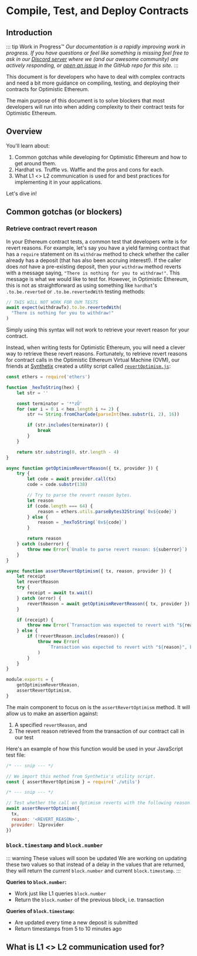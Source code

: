 # Compile, Test, and Deploy Contracts

## Introduction

::: tip Work in Progress™
_Our documentation is a rapidly improving work in progress. If you have questions or feel like something is missing feel free to ask in our [Discord server](https://discord.gg/5TaAXGn2D8) where we (and our awesome community) are actively responding, or [open an issue](https://github.com/ethereum-optimism/community-hub/issues) in the GitHub repo for this site._
:::

This document is for developers who have to deal with complex contracts and need a bit more guidance on compiling, testing, and deploying their contracts for Optimistic Ethereum.

The main purpose of this document is to solve blockers that most developers will run into when adding complexity to their contract tests for Optimistic Ethereum.

## Overview

You'll learn about:

1. Common gotchas while developing for Optimistic Ethereum and how to get around them.
1. Hardhat vs. Truffle vs. Waffle and the pros and cons for each.
1. What L1 <> L2 communication is used for and best practices for implementing it in your applications.

Let's dive in!

## Common gotchas (or blockers)

### Retrieve contract revert reason

In your Ethereum contract tests, a common test that developers write is for revert reasons.
For example, let's say you have a yield farming contract that has a `require` statement on its `withdraw` method to check whether the caller already has a deposit (that has also been accruing interest!).
If the caller does _not_ have a pre-existing deposit, then your `withdraw` method reverts with a message saying, `"There is nothing for you to withdraw!"`.
This message is what we would like to test for.
However, in Optimistic Ethereum, this is not as straightforward as using something like `hardhat`'s `.to.be.reverted` or `.to.be.revertedWith` testing methods:

```js
// THIS WILL NOT WORK FOR OVM TESTS
await expect(withdrawTx).to.be.revertedWith(
  "There is nothing for you to withdraw!"
)
```

Simply using this syntax will not work to retrieve your revert reason for your contract.

Instead, when writing tests for Optimistic Ethereum, you will need a clever way to retrieve these revert reasons.
Fortunately, to retrieve revert reasons for contract calls in the Optimistic Ethereum Virtual Machine (OVM), our friends at [Synthetix](https://www.synthetix.io/) created a utility script called [`revertOptimism.js`](https://github.com/Synthetixio/synthetix/blob/develop/test/optimism/utils/revertOptimism.js):

```js
const ethers = require('ethers')

function _hexToString(hex) {
	let str = ''

	const terminator = '**zÛ'
	for (var i = 0 i < hex.length i += 2) {
		str += String.fromCharCode(parseInt(hex.substr(i, 2), 16))

		if (str.includes(terminator)) {
			break
		}
	}

	return str.substring(0, str.length - 4)
}

async function getOptimismRevertReason({ tx, provider }) {
	try {
		let code = await provider.call(tx)
		code = code.substr(138)

		// Try to parse the revert reason bytes.
		let reason
		if (code.length === 64) {
			reason = ethers.utils.parseBytes32String(`0x${code}`)
		} else {
			reason = _hexToString(`0x${code}`)
		}

		return reason
	} catch (suberror) {
		throw new Error(`Unable to parse revert reason: ${suberror}`)
	}
}

async function assertRevertOptimism({ tx, reason, provider }) {
	let receipt
	let revertReason
	try {
		receipt = await tx.wait()
	} catch (error) {
		revertReason = await getOptimismRevertReason({ tx, provider })
	}

	if (receipt) {
		throw new Error(`Transaction was expected to revert with "${reason}", but it did not revert.`)
	} else {
		if (!revertReason.includes(reason)) {
			throw new Error(
				`Transaction was expected to revert with "${reason}", but it reverted with "${revertReason}" instead.`
			)
		}
	}
}

module.exports = {
	getOptimismRevertReason,
	assertRevertOptimism,
}
```

The main component to focus on is the `assertRevertOptimism` method.
It will allow us to make an assertion against:
1. A specified `revertReason`, and
2. The revert reason retrieved from the transaction of our contract call in our test

Here's an example of how this function would be used in your JavaScript test file:
```js
/* --- snip --- */

// We import this method from Synthetix's utility script.
const { assertRevertOptimism } = require('./utils')

/* --- snip --- */

// Test whether the call on Optimism reverts with the following reason.
await assertRevertOptimism({
  tx,
  reason: '<REVERT_REASON>',
  provider: l2provider
})
```

### `block.timestamp` and `block.number`

::: warning These values will soon be updated
We are working on updating these two values so that instead of a delay in the values that are returned, they will return the _current_ `block.number` and current `block.timestamp`.
:::

**Queries to `block.number`:**

* Work just like L1 queries `block.number`
* Return the `block.number` of the previous block, i.e. transaction

**Queries of `block.timestamp`:**

* Are updated every time a new deposit is submitted
* Return timestamps from 5 to 10 minutes ago

## What is L1 <> L2 communication used for?

